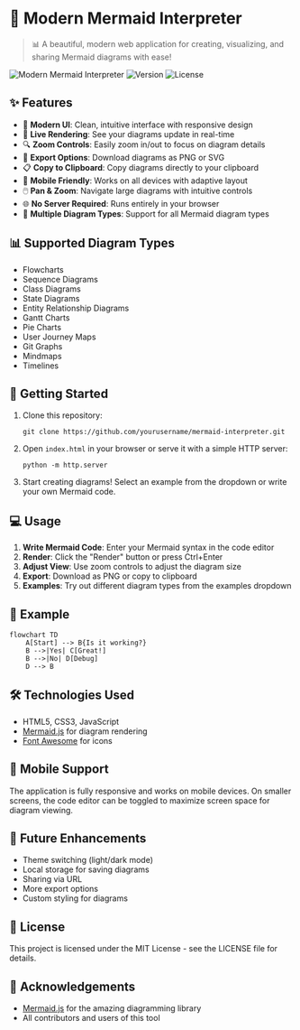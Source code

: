 # 🔄 Modern Mermaid Interpreter

> 📊 A beautiful, modern web application for creating, visualizing, and sharing Mermaid diagrams with ease!

![Modern Mermaid Interpreter](https://img.shields.io/badge/Status-Active-brightgreen)
![Version](https://img.shields.io/badge/Version-1.0-blue)
![License](https://img.shields.io/badge/License-MIT-green)

## ✨ Features

- 🎨 **Modern UI**: Clean, intuitive interface with responsive design
- 📝 **Live Rendering**: See your diagrams update in real-time
- 🔍 **Zoom Controls**: Easily zoom in/out to focus on diagram details
- 💾 **Export Options**: Download diagrams as PNG or SVG
- 📋 **Copy to Clipboard**: Copy diagrams directly to your clipboard
- 📱 **Mobile Friendly**: Works on all devices with adaptive layout
- 🖱️ **Pan & Zoom**: Navigate large diagrams with intuitive controls
- 🌐 **No Server Required**: Runs entirely in your browser
- 🔄 **Multiple Diagram Types**: Support for all Mermaid diagram types

## 📊 Supported Diagram Types

- Flowcharts
- Sequence Diagrams
- Class Diagrams
- State Diagrams
- Entity Relationship Diagrams
- Gantt Charts
- Pie Charts
- User Journey Maps
- Git Graphs
- Mindmaps
- Timelines

## 🚀 Getting Started

1. Clone this repository:
   ```
   git clone https://github.com/yourusername/mermaid-interpreter.git
   ```

2. Open `index.html` in your browser or serve it with a simple HTTP server:
   ```
   python -m http.server
   ```

3. Start creating diagrams! Select an example from the dropdown or write your own Mermaid code.

## 💻 Usage

1. **Write Mermaid Code**: Enter your Mermaid syntax in the code editor
2. **Render**: Click the "Render" button or press Ctrl+Enter
3. **Adjust View**: Use zoom controls to adjust the diagram size
4. **Export**: Download as PNG or copy to clipboard
5. **Examples**: Try out different diagram types from the examples dropdown

## 📝 Example

```mermaid
flowchart TD
    A[Start] --> B{Is it working?}
    B -->|Yes| C[Great!]
    B -->|No| D[Debug]
    D --> B
```

## 🛠️ Technologies Used

- HTML5, CSS3, JavaScript
- [Mermaid.js](https://mermaid.js.org/) for diagram rendering
- [Font Awesome](https://fontawesome.com/) for icons

## 📱 Mobile Support

The application is fully responsive and works on mobile devices. On smaller screens, the code editor can be toggled to maximize screen space for diagram viewing.

## 🔮 Future Enhancements

- Theme switching (light/dark mode)
- Local storage for saving diagrams
- Sharing via URL
- More export options
- Custom styling for diagrams

## 📄 License

This project is licensed under the MIT License - see the LICENSE file for details.

## 🙏 Acknowledgements

- [Mermaid.js](https://mermaid.js.org/) for the amazing diagramming library
- All contributors and users of this tool
